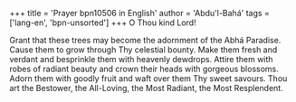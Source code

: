 +++
title = 'Prayer bpn10506 in English'
author = 'Abdu'l-Bahá'
tags = ['lang-en', 'bpn-unsorted']
+++
O Thou kind Lord! 
 
Grant that these trees may become the adornment of the Abhá Paradise.  Cause them to grow through Thy celestial bounty.  Make them fresh and verdant and besprinkle them with heavenly dewdrops.  Attire them with robes of radiant beauty and crown their heads with gorgeous blossoms.  Adorn them with goodly fruit and waft over them Thy sweet savours. 
Thou art the Bestower, the All-Loving, the Most Radiant, the Most Resplendent.
